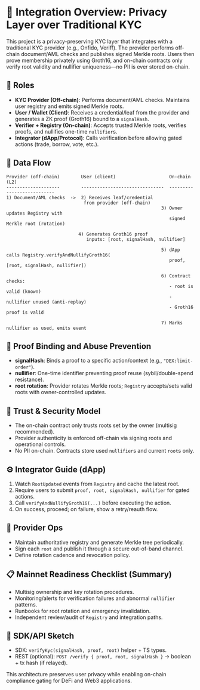 # 🔗 Integration Overview: Privacy Layer over Traditional KYC

This project is a privacy-preserving KYC layer that integrates with a traditional KYC provider (e.g., Onfido, Veriff). The provider performs off-chain document/AML checks and publishes signed Merkle roots. Users then prove membership privately using Groth16, and on-chain contracts only verify root validity and nullifier uniqueness—no PII is ever stored on-chain.

## 🧩 Roles
- **KYC Provider (Off-chain)**: Performs document/AML checks. Maintains user registry and emits signed Merkle roots.
- **User / Wallet (Client)**: Receives a credential/leaf from the provider and generates a ZK proof (Groth16) bound to a `signalHash`.
- **Verifier + Registry (On-chain)**: Accepts trusted Merkle roots, verifies proofs, and nullifies one-time `nullifier`s.
- **Integrator (dApp/Protocol)**: Calls verification before allowing gated actions (trade, borrow, vote, etc.).

## 🔄 Data Flow
```
Provider (off-chain)        User (client)                    On-chain (L2)
--------------------        -------------------------------  ---------------------------
1) Document/AML checks  ->  2) Receives leaf/credential  
                             from provider (off-chain)
                                                          3) Owner updates Registry with
                                                             signed Merkle root (rotation)

                           4) Generates Groth16 proof
                              inputs: [root, signalHash, nullifier]

                                                          5) dApp calls Registry.verifyAndNullifyGroth16(
                                                             proof, [root, signalHash, nullifier])

                                                          6) Contract checks:
                                                             - root is valid (known)
                                                             - nullifier unused (anti-replay)
                                                             - Groth16 proof is valid

                                                          7) Marks nullifier as used, emits event
```

## 🧪 Proof Binding and Abuse Prevention
- **signalHash**: Binds a proof to a specific action/context (e.g., `"DEX:limit-order"`).
- **nullifier**: One-time identifier preventing proof reuse (sybil/double-spend resistance).
- **root rotation**: Provider rotates Merkle roots; `Registry` accepts/sets valid roots with owner-controlled updates.

## 🔐 Trust & Security Model
- The on-chain contract only trusts roots set by the owner (multisig recommended).
- Provider authenticity is enforced off-chain via signing roots and operational controls.
- No PII on-chain. Contracts store used `nullifier`s and current `root`s only.

## ⚙️ Integrator Guide (dApp)
1) Watch `RootUpdated` events from `Registry` and cache the latest root.
2) Require users to submit `proof, root, signalHash, nullifier` for gated actions.
3) Call `verifyAndNullifyGroth16(...)` before executing the action.
4) On success, proceed; on failure, show a retry/reauth flow.

## 🧰 Provider Ops
- Maintain authoritative registry and generate Merkle tree periodically.
- Sign each `root` and publish it through a secure out-of-band channel.
- Define rotation cadence and revocation policy.

## 📋 Mainnet Readiness Checklist (Summary)
- Multisig ownership and key rotation procedures.
- Monitoring/alerts for verification failures and abnormal `nullifier` patterns.
- Runbooks for root rotation and emergency invalidation.
- Independent review/audit of `Registry` and integration paths.

## 🧪 SDK/API Sketch
- SDK: `verifyKyc(signalHash, proof, root)` helper + TS types.
- REST (optional): `POST /verify { proof, root, signalHash }` -> boolean + tx hash (if relayed).

This architecture preserves user privacy while enabling on-chain compliance gating for DeFi and Web3 applications.
